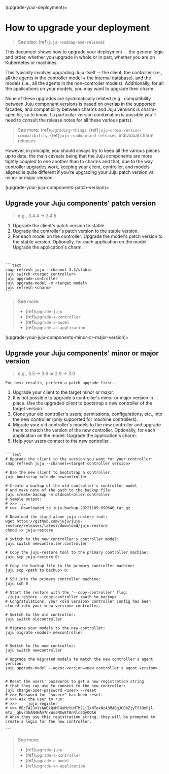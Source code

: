 (upgrade-your-deployment)=
# How to upgrade your deployment

> See also: {ref}`juju-roadmap-and-releases`

This document shows how to upgrade your deployment -- the general logic and order, whether you upgrade in whole or in part, whether you are on Kubernetes or machines.

This typically involves upgrading Juju itself -- the client, the controller (i.e., all the agents in the controller model + the internal database), and the models (i.e., all the agents in the non-controller models). Additionally, for all the applications on your models, you may want to upgrade their charm.

None of these upgrades are systematically related (e.g., compatibility between Juju component versions is based on overlap in the supported facades, and compatibility between charms and Juju versions is charm-specific, so to know if a particular version combination is possible you'll need to consult the release notes for all these various parts).

> See more: {ref}`upgrading-things`, {ref}`juju-cross-version-compatibility`, {ref}`juju-roadmap-and-releases`, individual charm releases

However, in principle, you should always try to keep all the various pieces up to date, the main caveats being that the Juju components are more tightly coupled to one another than to charms and that, due to the way controller upgrades work, keeping your client, controller, and models aligned is quite different if you're upgrading your Juju patch version vs. minor or major version.

(upgrade-your-juju-components-patch-version)=
## Upgrade your Juju components' patch version
> e.g., 3.4.4 -> 3.4.5

1. Upgrade the client's patch version to stable.
1. Upgrade the controller's patch version to the stable version.
1. For each model on the controller: Upgrade the model's patch version to the stable version. Optionally, for each application on the model: Upgrade the application's charm.


````{dropdown} Example workflow


```text
snap refresh juju --channel 3.3/stable
juju switch <target controller>
juju upgrade-controller 
juju upgrade-model -m <target model>
juju refresh <charm>
```

````


> See more:
> 
> - {ref}`upgrade-juju`
> - {ref}`upgrade-a-controller`
> - {ref}`upgrade-a-model`
> - {ref}`upgrade-an-application`


(upgrade-your-juju-components-minor-or-major-version)=
## Upgrade your Juju components' minor or major version
> e.g., 3.5 -> 3.6 or  2.9 -> 3.0

```{caution}
For best results, perform a patch upgrade first.
```

1. Upgrade your client to the target minor or major.
1. It is not possible to upgrade a controller's minor or major version in place. Use the upgraded client to bootstrap a new controller of the target version.
1. Clone your old controller's users, permissions, configurations, etc., into the new controller (only supported for machine controllers). 
1. Migrate your old controller's models to the new controller and upgrade them to match the version of the new controller. Optionally, for each application on the model: Upgrade the application's charm.
1. Help your users connect to the new controller.

````{dropdown} Example workflow

```text
# Upgrade the client to the version you want for your controller:
snap refresh juju --channel=<target controller version>

# Use the new client to bootstrap a controller:
juju bootstrap <cloud> newcontroller

# Create a backup of the old controller's controller model 
# and make note of the path to the backup file:
juju create-backup -m oldcontroller:controller
# Sample output:
# >>> ...
# >>>  Downloaded to juju-backup-20221109-090646.tar.gz

# Download the stand-alone juju-restore tool:
wget https://github.com/juju/juju-restore/releases/latest/download/juju-restore
chmod +x juju-restore

# Switch to the new controller's controller model:
juju switch newcontroller:controller

# Copy the juju-restore tool to the primary controller machine:  
juju scp juju-restore 0:

# Copy the backup file to the primary controller machine:
juju scp <path to backup> 0:

# SSH into the primary controller machine:
juju ssh 0

# Start the restore with the '--copy-controller' flag:
./juju-restore --copy-controller <path to backup>
# Congratulations, your <old version> controller config has been cloned into your <new version> controller.

# Switch to the old controller:
juju switch oldcontroller

# Migrate your models to the new controller:
juju migrate <model> newcontroller


# Switch to the new controller:
juju switch newcontroller

# Upgrade the migrated models to match the new controller's agent version:
juju upgrade-model --agent-version=<new controller's agent version>


# Reset the users' passwords to get a new registration string
# that they can use to connect to the new controller:
juju change-user-password <user> --reset
# >>> Password for "<user>" has been reset.
# >>> Ask the user to run:
# >>>     juju register 
# >>> MEcTA2JvYjAWExQxMC4xMzYuMTM2LjIxNToxNzA3MAQgJCOhZjyTflOmFjl-mTx__qkvr3bAN4HAm7nxWssNDwETBnRlc3QyOQAA
# When they use this registration string, they will be prompted to create a login for the new controller.

```

````

> See more:
> 
> - {ref}`upgrade-juju`
> - {ref}`upgrade-a-controller`
> - {ref}`upgrade-a-model`
> - {ref}`upgrade-an-application`
